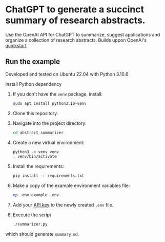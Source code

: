# ChatGPT to generate a succinct summary of research abstracts.

Use the OpenAI API for ChatGPT to summarize, suggest applications and organize a collection of research abstracts.  Builds uppon OpenAI's [quickstart](https://platform.openai.com/docs/quickstart)

## Run the example

Developed and tested on Ubuntu 22.04 with Python 3.10.6

Install Python dependency


1. If you don't have the `venv` package, install:

   ```bash
   sudo apt install python3.10-venv
   ```

2. Clone this repository.

3. Navigate into the project directory:

   ```bash
   cd abstract_summarizer
   ```

4. Create a new virtual environment:

   ```bash
   python3 -m venv venv
   . venv/bin/activate
   ```

5. Install the requirements:

   ```bash
   pip install -r requirements.txt
   ```

6. Make a copy of the example environment variables file:

   ```bash
   cp .env.example .env
   ```

7. Add your [API key](https://beta.openai.com/account/api-keys) to the newly created `.env` file.

8. Execute the script

   ```bash
   ./summarizer.py
   ```

which should generate `summary.md`.
